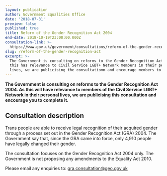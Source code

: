 ```yaml
---
layout: publication
author: Government Equalities Office
date: '2018-07-31'
preview: false
published: true
title: Reform of the Gender Recognition Act 2004
end-date: 2018-10-19T23:00:00.000Z
consultation-link: >-
  https://www.gov.uk/government/consultations/reform-of-the-gender-recognition-act-2004
slug: /reform-of-the-gender-recognition-act
excerpt: >-
  The Government is consulting on reforms to the Gender Recognition Act 2004. As
  this has relevance to Civil Service LGBT+ Network members in their personal
  lives, we are publicising the consultatiomn and encourage members to respond.
---
```

**The Government is consulting on reforms to the Gender Recognition Act 2004. As this will have relevance to members of the Civil Service LGBT+ Network in their personal lives, we are publicising this consultation and encourage you to complete it.**

## Consultation description

Trans people are able to receive legal recognition of their acquired gender through a process set out in the Gender Recognition Act (GRA) 2004. The Government say that, since the GRA came into force, only 4,910 people have legally changed their gender.

The consultation focuses on the Gender Recognition Act 2004 only. The Government is not proposing any amendments to the Equality Act 2010.

Please email any enquiries to: [gra.consultation@geo.gov.uk](mailto:gra.consultation@geo.gov.uk)
